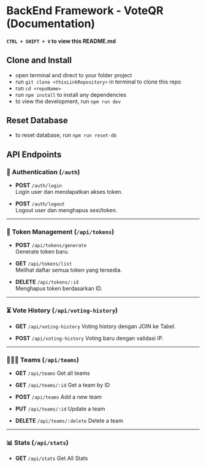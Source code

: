 # BackEnd Framework - VoteQR (Documentation)

#### `CTRL + SHIFT + V` to view this README.md

## Clone and Install
- open terminal and direct to your folder project
- run `git clone <thisLinkRepository>` in terminal to clone this repo
- run `cd <repoName>`
- run `npm install` to install any dependencies
- to view the development, run `npm run dev`

## Reset Database
- to reset database, run `npm run reset-db`


## API Endpoints

### 🔐 Authentication (`/auth`)

- **POST** `/auth/login`  
  Login user dan mendapatkan akses token.

- **POST** `/auth/logout`  
  Logout user dan menghapus sesi/token.

---

### 🔑 Token Management (`/api/tokens`)

- **POST** `/api/tokens/generate`  
  Generate token baru.

- **GET** `/api/tokens/list`  
  Melihat daftar semua token yang tersedia.

- **DELETE** `/api/tokens/:id`  
  Menghapus token berdasarkan ID.

---

### ⏳ Vote History (`/api/voting-history`)

- **GET** `/api/voting-history`
  Voting history dengan JOIN ke Tabel.

- **POST** `/api/voting-history`
  Voting baru dengan validasi IP.


---

### 🧑‍🤝‍🧑 Teams (`/api/teams`)

- **GET** `/api/teams`
  Get all teams

- **GET** `/api/teams/:id`
  Get a team by ID

- **POST** `/api/teams`
  Add a new team

- **PUT** `/api/teams/:id`
  Update a team

- **DELETE** `/api/teams/:delete`
  Delete a team

---

### 📊 Stats (`/api/stats`)

- **GET** `/api/stats`
  Get All Stats